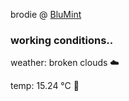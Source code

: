 brodie @ [BluMint](https://www.linkedin.com/company/blumint-io/)

<!--weather_start-->
### working conditions..

weather: broken clouds ☁️

temp: 15.24 °C 👕

<!--weather_end-->
